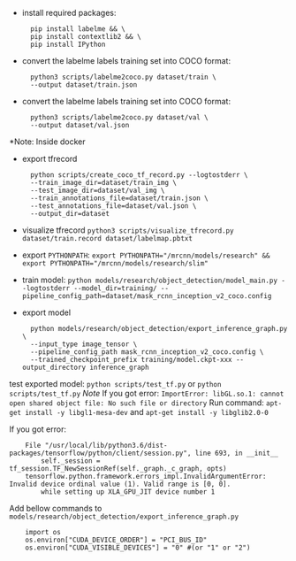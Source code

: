 - install required packages: 

        pip install labelme && \
        pip install contextlib2 && \
        pip install IPython

- convert the labelme labels training set into COCO format:

        python3 scripts/labelme2coco.py dataset/train \
        --output dataset/train.json

- convert the labelme labels training set into COCO format:

        python3 scripts/labelme2coco.py dataset/val \
        --output dataset/val.json

*Note: Inside docker

- export tfrecord

        python scripts/create_coco_tf_record.py --logtostderr \
        --train_image_dir=dataset/train_img \
        --test_image_dir=dataset/val_img \
        --train_annotations_file=dataset/train.json \
        --test_annotations_file=dataset/val.json \
        --output_dir=dataset

- visualize tfrecord `python3 scripts/visualize_tfrecord.py dataset/train.record dataset/labelmap.pbtxt`

- export `PYTHONPATH`: `export PYTHONPATH="/mrcnn/models/research" && export PYTHONPATH="/mrcnn/models/research/slim"`

- train model: `python models/research/object_detection/model_main.py --logtostderr --model_dir=training/ --pipeline_config_path=dataset/mask_rcnn_inception_v2_coco.config`

- export model

        python models/research/object_detection/export_inference_graph.py \
        --input_type image_tensor \
        --pipeline_config_path mask_rcnn_inception_v2_coco.config \
        --trained_checkpoint_prefix training/model.ckpt-xxx --output_directory inference_graph

test exported model: `python scripts/test_tf.py` or `python scripts/test_tf.py`
*Note* 
If you got error: `ImportError: libGL.so.1: cannot open shared object file: No such file or directory`
Run command: `apt-get install -y libgl1-mesa-dev` and `apt-get install -y libglib2.0-0`

If you got error:

        File "/usr/local/lib/python3.6/dist-packages/tensorflow/python/client/session.py", line 693, in __init__
            self._session = tf_session.TF_NewSessionRef(self._graph._c_graph, opts)
        tensorflow.python.framework.errors_impl.InvalidArgumentError: Invalid device ordinal value (1). Valid range is [0, 0].
        	while setting up XLA_GPU_JIT device number 1

Add bellow commands to `models/research/object_detection/export_inference_graph.py`

        import os
        os.environ["CUDA_DEVICE_ORDER"] = "PCI_BUS_ID"
        os.environ["CUDA_VISIBLE_DEVICES"] = "0" #(or "1" or "2")
